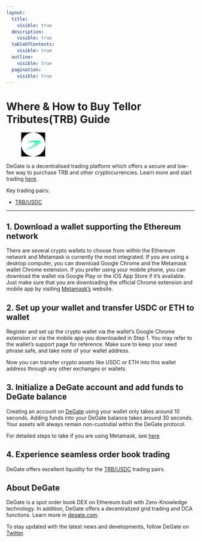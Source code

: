 ```yaml
---
layout:
  title:
    visible: true
  description:
    visible: true
  tableOfContents:
    visible: true
  outline:
    visible: true
  pagination:
    visible: true
---
```


# Where & How to Buy Tellor Tributes(TRB) Guide

<figure><img src="../images/trb_0x88df592f8eb5d7bd38bfef7deb0fbc02cf3778a01716284925128.jpg" alt="TRB" width="64"><figcaption></figcaption></figure>

DeGate is a decentralised trading platform which offers a secure and low-fee way to purchase TRB and other cryptocurrencies. Learn more and start trading [here](https://app.degate.com/trade/USDC/0x88df592f8eb5d7bd38bfef7deb0fbc02cf3778a0?utm_source=howtobuy).&#x20;

Key trading pairs:

* [TRB/USDC](https://app.degate.com/trade/USDC/0x88df592f8eb5d7bd38bfef7deb0fbc02cf3778a0?utm_source=howtobuy)

***

## 1. Download a wallet supporting the Ethereum network

There are several crypto wallets to choose from within the Ethereum network and Metamask is currently the most integrated. If you are using a desktop computer, you can download Google Chrome and the Metamask wallet Chrome extension. If you prefer using your mobile phone, you can download the wallet via Google Play or the iOS App Store if it’s available. Just make sure that you are downloading the official Chrome extension and mobile app by visiting [Metamask’s](https://metamask.io/) website.

## 2. Set up your wallet and transfer USDC or ETH to wallet

Register and set up the crypto wallet via the wallet’s Google Chrome extension or via the mobile app you downloaded in Step 1. You may refer to the wallet’s support page for reference. Make sure to keep your seed phrase safe, and take note of your wallet address.&#x20;

Now you can transfer crypto assets like USDC or ETH into this wallet address through any other exchanges or wallets.

## 3. Initialize a DeGate account and add funds to DeGate balance

Creating an account on [DeGate](https://app.degate.com/?utm_source=TRB_howtobuy) using your wallet only takes around 10 seconds. Adding funds into your DeGate balance takes around 30 seconds. Your assets will always remain non-custodial within the DeGate protocol.

For detailed steps to take if you are using Metamask, see [here](https://docs.degate.com/v/product_en/main-features/wallet-connectivity/metamask)

## 4. Experience seamless order book trading

DeGate offers excellent liquidity for the [TRB/USDC](https://app.degate.com/trade/USDC/0x88df592f8eb5d7bd38bfef7deb0fbc02cf3778a0?utm_source=howtobuy) trading pairs.&#x20;

## About DeGate

DeGate is a spot order book DEX on Ethereum built with Zero-Knowledge technology. In addition, DeGate offers a decentralized grid trading and DCA functions.  Learn more in [degate.com](https://degate.com/?utm_source=TRB_howtobuy).

To stay updated with the latest news and developments, follow DeGate on [Twitter](https://twitter.com/degatedex).
